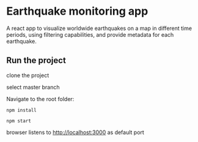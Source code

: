 # Earthquake monitoring app

A react app to visualize worldwide earthquakes on a map in different time periods, using filtering capabilities, and provide metadata for each earthquake.

## Run the project

clone the project

select master branch

Navigate to the root folder:

```
npm install
```

```
npm start
```

browser listens to [http://localhost:3000](http://localhost:3000) as default port
